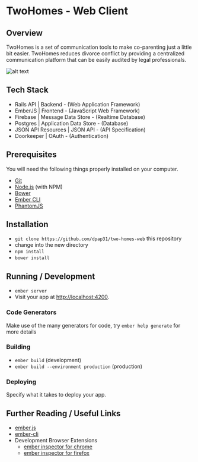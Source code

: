 # TwoHomes - Web Client

## Overview
TwoHomes is a set of communication tools to make co-parenting just a little bit easier. TwoHomes reduces divorce conflict by providing a centralized communication platform that can be easily audited by legal professionals.

![alt text](https://cloud.githubusercontent.com/assets/4949247/17075360/3a60931c-5046-11e6-9477-feea8fec2adf.png "Chat Interface")

## Tech Stack
* Rails API | Backend - (Web Application Framework)
* EmberJS | Frontend  - (JavaScript Web Framework)
* Firebase | Message Data Store - (Realtime Database)
* Postgres | Application Data Store - (Database)
* JSON API Resources | JSON API  - (API Specification)
* Doorkeeper | OAuth - (Authentication)


## Prerequisites

You will need the following things properly installed on your computer.

* [Git](http://git-scm.com/)
* [Node.js](http://nodejs.org/) (with NPM)
* [Bower](http://bower.io/)
* [Ember CLI](http://ember-cli.com/)
* [PhantomJS](http://phantomjs.org/)

## Installation

* `git clone https://github.com/dpap31/two-homes-web` this repository
* change into the new directory
* `npm install`
* `bower install`

## Running / Development

* `ember server`
* Visit your app at [http://localhost:4200](http://localhost:4200).

### Code Generators

Make use of the many generators for code, try `ember help generate` for more details

### Building

* `ember build` (development)
* `ember build --environment production` (production)

### Deploying

Specify what it takes to deploy your app.

## Further Reading / Useful Links

* [ember.js](http://emberjs.com/)
* [ember-cli](http://ember-cli.com/)
* Development Browser Extensions
  * [ember inspector for chrome](https://chrome.google.com/webstore/detail/ember-inspector/bmdblncegkenkacieihfhpjfppoconhi)
  * [ember inspector for firefox](https://addons.mozilla.org/en-US/firefox/addon/ember-inspector/)

